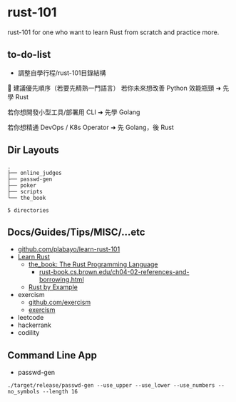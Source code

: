# rust-101
rust-101 for one who want to learn Rust from scratch and practice more.

## to-do-list

* 調整自學行程/rust-101目錄結構

🎯 建議優先順序（若要先精熟一門語言）
若你未來想改善 Python 效能瓶頸 ➜ 先學 Rust

若你想開發小型工具/部署用 CLI ➜ 先學 Golang

若你想精通 DevOps / K8s Operator ➜ 先 Golang，後 Rust

## Dir Layouts

```
.
├── online_judges
├── passwd-gen
├── poker
├── scripts
└── the_book

5 directories
```

## Docs/Guides/Tips/MISC/...etc

* [github.com/plabayo/learn-rust-101](https://rust-lang.guide/intro/index.html)
* [Learn Rust](https://www.rust-lang.org/learn)
  * [the_book: The Rust Programming Language](https://rust-book.cs.brown.edu/)
    * [rust-book.cs.brown.edu/ch04-02-references-and-borrowing.html](https://rust-book.cs.brown.edu/ch04-02-references-and-borrowing.html)
  * [Rust by Example](https://doc.rust-lang.org/rust-by-example/index.html)
* exercism
  * [github.com/exercism](https://github.com/exercism)
  * [exercism](https://exercism.org/)
* leetcode
* hackerrank
* codility

## Command Line App

* passwd-gen

```
./target/release/passwd-gen --use_upper --use_lower --use_numbers --no_symbols --length 16
```